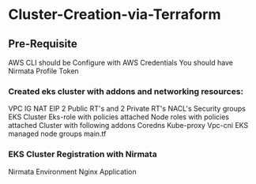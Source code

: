 # Cluster-Creation-via-Terraform

## Pre-Requisite
AWS CLI should be Configure with AWS Credentials
You should have Nirmata Profile Token

### Created eks cluster with addons and networking resources:
VPC
IG
NAT
EIP
2 Public RT's and 2 Private RT's
NACL's
Security groups
EKS Cluster
Eks-role with policies attached
Node roles with policies attached
Cluster with following addons
Coredns
Kube-proxy
Vpc-cni
EKS managed node groups
main.tf

### EKS Cluster Registration with Nirmata
Nirmata Environment
Nginx Application
